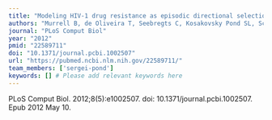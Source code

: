 ```yaml
---
title: "Modeling HIV-1 drug resistance as episodic directional selection"
authors: "Murrell B, de Oliveira T, Seebregts C, Kosakovsky Pond SL, Scheffler K; Southern African Treatment and Resistance Network-SATuRN Consortium."
journal: "PLoS Comput Biol"
year: "2012"
pmid: "22589711"
doi: "10.1371/journal.pcbi.1002507"
url: "https://pubmed.ncbi.nlm.nih.gov/22589711/"
team_members: ['sergei-pond']
keywords: [] # Please add relevant keywords here
---
```

PLoS Comput Biol. 2012;8(5):e1002507. doi: 10.1371/journal.pcbi.1002507. Epub 2012 May 10.